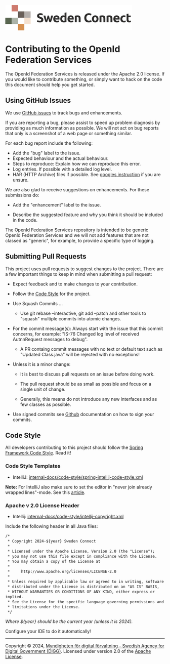 ![Logo](docs/images/sweden-connect.png)

# Contributing to the OpenId Federation Services

The OpenId Federation Services is released under the Apache 2.0 license. If you would like to contribute something, or simply want to hack on the code this document should help you get started.

## Using GitHub Issues

We use [GitHub issues](https://github.com/swedenconnect/openid-federation-services/issues) to track bugs and enhancements.

If you are reporting a bug, please assist to speed up problem diagnosis by providing as much information as possible. We will not act on bug reports that only is a screenshot of a web page or something similar.

For each bug report include the following:

- Add the "bug" label to the issue.
- Expected behaviour and the actual behaviour.
- Steps to reproduce: Explain how we can reproduce this error.
- Log entries. If possible with a detailed log level.
- HAR (HTTP Archive) files if possible. See [googles instruction](https://support.google.com/admanager/answer/10358597?hl=en) if you are unsure.

We are also glad to receive suggestions on enhancements. For these submissions do:

- Add the "enhancement" label to the issue.

- Describe the suggested feature and why you think it should be included in the code.

The OpenId Federation Services repository is intended to be generic OpenId Federation Services and we will not add features that
are not classed as "generic", for example, to provide a specific type of logging.

## Submitting Pull Requests

This project uses pull requests to suggest changes to the project. There are a few important things to keep in mind when submitting a pull request:

- Expect feedback and to make changes to your contribution.

- Follow the [Code Style](#code-style) for the project.

- Use Squash Commits ...
    - Use git rebase –interactive, git add –patch and other tools to "squash" multiple commits into atomic changes.

- For the commit message(s): Always start with the issue that this commit concerns, for example: "IS-76 Changed log level of received AutnnRequest messages to debug".

    - A PR containg commit messages with no text or default text such as "Updated Class.java" will be rejected with no exceptions!

- Unless it is a minor change:

    - It is best to discuss pull requests on an issue before doing work.

    - The pull request should be as small as possible and focus on a single unit of change.

    - Generally, this means do not introduce any new interfaces and as few classes as possible.

- Use signed commits see [Github](https://docs.github.com/en/authentication/managing-commit-signature-verification/signing-commits) documentation on how to sign your commits.

<a name="code-style"></a>
## Code Style

All developers contributing to this project should follow the [Spring Framework Code Style](https://github.com/spring-projects/spring-framework/wiki/Code-Style). Read it!

### Code Style Templates

- IntelliJ: [internal-docs/code-style/spring-intellij-code-style.xml](internal-docs/spring-intellij-code-style.xml)

**Note:** For IntelliJ also make sure to set the editor in "never join already wrapped lines"-mode. See this [article](https://intellij-support.jetbrains.com/hc/en-us/community/posts/360006393539-How-to-prevent-IntelliJ-from-changing-file-formatting-if-lines-meet-hard-wrap-constraints-).

### Apache v 2.0 License Header

- Intellij: [internal-docs/code-style/intellij-copyright.xml](internal-docs/code-style/intellij-copyright.xml)

Include the following header in all Java files:

```
/*
 * Copyright 2024-${year} Sweden Connect
 *
 * Licensed under the Apache License, Version 2.0 (the "License");
 * you may not use this file except in compliance with the License.
 * You may obtain a copy of the License at
 *
 *     http://www.apache.org/licenses/LICENSE-2.0
 *
 * Unless required by applicable law or agreed to in writing, software
 * distributed under the License is distributed on an "AS IS" BASIS,
 * WITHOUT WARRANTIES OR CONDITIONS OF ANY KIND, either express or implied.
 * See the License for the specific language governing permissions and
 * limitations under the License.
 */
```

*Where ${year} should be the current year (unless it is 2024).*

Configure your IDE to do it automatically!

-----

Copyright &copy; 2024, [Myndigheten för digital förvaltning - Swedish Agency for Digital Government (DIGG)](http://www.digg.se). Licensed under version 2.0 of the [Apache License](http://www.apache.org/licenses/LICENSE-2.0).

